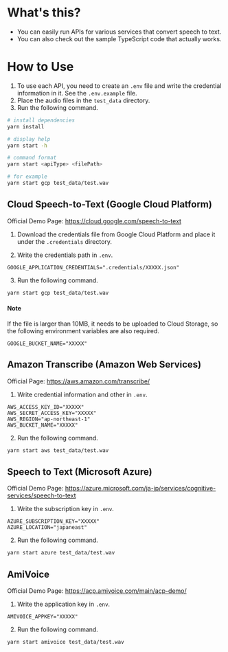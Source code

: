 # What's this?

- You can easily run APIs for various services that convert speech to text.
- You can also check out the sample TypeScript code that actually works.

# How to Use

1. To use each API, you need to create an `.env` file and write the credential information in it. See the `.env.example` file.
2. Place the audio files in the `test_data` directory.
3. Run the following command.

```bash
# install dependencies
yarn install

# display help
yarn start -h

# command format
yarn start <apiType> <filePath>

# for example
yarn start gcp test_data/test.wav
```

## Cloud Speech-to-Text (Google Cloud Platform)

Official Demo Page: https://cloud.google.com/speech-to-text

1. Download the credentials file from Google Cloud Platform and place it under the `.credentials` directory.

2. Write the credentials path in `.env`.

```.env
GOOGLE_APPLICATION_CREDENTIALS=".credentials/XXXXX.json"
```

3. Run the following command.

```bash
yarn start gcp test_data/test.wav
```

#### Note

If the file is larger than 10MB, it needs to be uploaded to Cloud Storage, so the following environment variables are also required.

```.env
GOOGLE_BUCKET_NAME="XXXXX"
```

## Amazon Transcribe (Amazon Web Services)

Official Page: https://aws.amazon.com/transcribe/

1. Write credential information and other in `.env`.

```.env
AWS_ACCESS_KEY_ID="XXXXX"
AWS_SECRET_ACCESS_KEY="XXXXX"
AWS_REGION="ap-northeast-1"
AWS_BUCKET_NAME="XXXXX"
```

2. Run the following command.

```bash
yarn start aws test_data/test.wav
```

## Speech to Text (Microsoft Azure)

Official Demo Page: https://azure.microsoft.com/ja-jp/services/cognitive-services/speech-to-text

1. Write the subscription key in `.env`.

```.env
AZURE_SUBSCRIPTION_KEY="XXXXX"
AZURE_LOCATION="japaneast"
```

2. Run the following command.

```bash
yarn start azure test_data/test.wav
```

## AmiVoice

Official Demo Page: https://acp.amivoice.com/main/acp-demo/

1. Write the application key in `.env`.

```.env
AMIVOICE_APPKEY="XXXXX"
```

2. Run the following command.

```bash
yarn start amivoice test_data/test.wav
```
